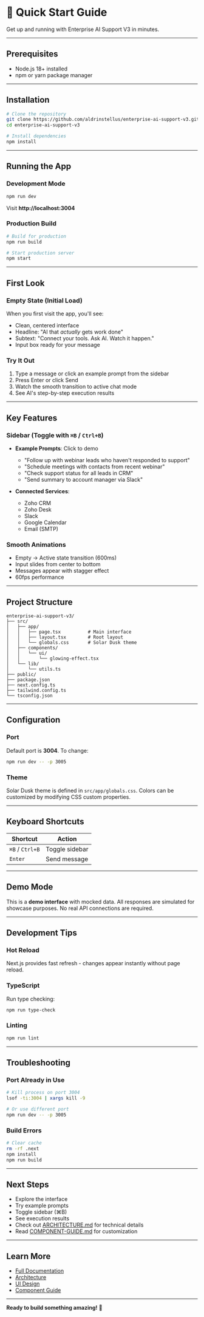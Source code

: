 # 🚀 Quick Start Guide

Get up and running with Enterprise AI Support V3 in minutes.

---

## Prerequisites

- Node.js 18+ installed
- npm or yarn package manager

---

## Installation

```bash
# Clone the repository
git clone https://github.com/aldrinstellus/enterprise-ai-support-v3.git
cd enterprise-ai-support-v3

# Install dependencies
npm install
```

---

## Running the App

### Development Mode
```bash
npm run dev
```

Visit **http://localhost:3004**

### Production Build
```bash
# Build for production
npm run build

# Start production server
npm start
```

---

## First Look

### **Empty State** (Initial Load)
When you first visit the app, you'll see:
- Clean, centered interface
- Headline: "AI that *actually* gets work done"
- Subtext: "Connect your tools. Ask AI. Watch it happen."
- Input box ready for your message

### **Try It Out**
1. Type a message or click an example prompt from the sidebar
2. Press Enter or click Send
3. Watch the smooth transition to active chat mode
4. See AI's step-by-step execution results

---

## Key Features

### **Sidebar** (Toggle with `⌘B` / `Ctrl+B`)
- **Example Prompts**: Click to demo
  - "Follow up with webinar leads who haven't responded to support"
  - "Schedule meetings with contacts from recent webinar"
  - "Check support status for all leads in CRM"
  - "Send summary to account manager via Slack"

- **Connected Services**:
  - Zoho CRM
  - Zoho Desk
  - Slack
  - Google Calendar
  - Email (SMTP)

### **Smooth Animations**
- Empty → Active state transition (600ms)
- Input slides from center to bottom
- Messages appear with stagger effect
- 60fps performance

---

## Project Structure

```
enterprise-ai-support-v3/
├── src/
│   ├── app/
│   │   ├── page.tsx          # Main interface
│   │   ├── layout.tsx        # Root layout
│   │   └── globals.css       # Solar Dusk theme
│   ├── components/
│   │   └── ui/
│   │       └── glowing-effect.tsx
│   └── lib/
│       └── utils.ts
├── public/
├── package.json
├── next.config.ts
├── tailwind.config.ts
└── tsconfig.json
```

---

## Configuration

### Port
Default port is **3004**. To change:
```bash
npm run dev -- -p 3005
```

### Theme
Solar Dusk theme is defined in `src/app/globals.css`.
Colors can be customized by modifying CSS custom properties.

---

## Keyboard Shortcuts

| Shortcut | Action |
|----------|--------|
| `⌘B` / `Ctrl+B` | Toggle sidebar |
| `Enter` | Send message |

---

## Demo Mode

This is a **demo interface** with mocked data. All responses are simulated for showcase purposes. No real API connections are required.

---

## Development Tips

### Hot Reload
Next.js provides fast refresh - changes appear instantly without page reload.

### TypeScript
Run type checking:
```bash
npm run type-check
```

### Linting
```bash
npm run lint
```

---

## Troubleshooting

### Port Already in Use
```bash
# Kill process on port 3004
lsof -ti:3004 | xargs kill -9

# Or use different port
npm run dev -- -p 3005
```

### Build Errors
```bash
# Clear cache
rm -rf .next
npm install
npm run build
```

---

## Next Steps

- Explore the interface
- Try example prompts
- Toggle sidebar (⌘B)
- See execution results
- Check out [ARCHITECTURE.md](./ARCHITECTURE.md) for technical details
- Read [COMPONENT-GUIDE.md](./COMPONENT-GUIDE.md) for customization

---

## Learn More

- [Full Documentation](./DOCS-INDEX.md)
- [Architecture](./ARCHITECTURE.md)
- [UI Design](./UI-DESIGN.md)
- [Component Guide](./COMPONENT-GUIDE.md)

---

**Ready to build something amazing!** 🚀
